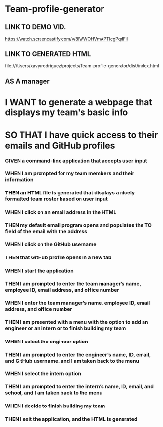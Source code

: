 # Team-profile-generator


## LINK TO DEMO VID.
https://watch.screencastify.com/v/8lWWOHVmAPTIcgPqdFil


## LINK TO GENERATED HTML
file:///Users/xavyrrodriguez/projects/Team-profile-generator/dist/index.html


## AS A manager
# I WANT to generate a webpage that displays my team's basic info
# SO THAT I have quick access to their emails and GitHub profiles


### GIVEN a command-line application that accepts user input
### WHEN I am prompted for my team members and their information
### THEN an HTML file is generated that displays a nicely formatted team roster based on user input
### WHEN I click on an email address in the HTML
### THEN my default email program opens and populates the TO field of the email with the address
### WHEN I click on the GitHub username
### THEN that GitHub profile opens in a new tab
### WHEN I start the application
### THEN I am prompted to enter the team manager’s name, employee ID, email address, and office number
### WHEN I enter the team manager’s name, employee ID, email address, and office number
### THEN I am presented with a menu with the option to add an engineer or an intern or to finish building my team
### WHEN I select the engineer option
### THEN I am prompted to enter the engineer’s name, ID, email, and GitHub username, and I am taken back to the menu
### WHEN I select the intern option
### THEN I am prompted to enter the intern’s name, ID, email, and school, and I am taken back to the menu
### WHEN I decide to finish building my team
### THEN I exit the application, and the HTML is generated
